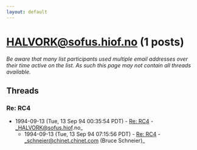 ```yaml
---
layout: default
---
```


# HALVORK@sofus.hiof.no (1 posts)

_Be aware that many list participants used multiple email addresses over their time active on the list. As such this page may not contain all threads available._

## Threads

### Re: RC4
+ 1994-09-13 (Tue, 13 Sep 94 00:35:54 PDT) - [Re: RC4](/archive/1994/09/9cee195abc1a296114f0333da46684626897906869543a1b96b79370c70b5c9e) - _HALVORK@sofus.hiof.no_
  + 1994-09-13 (Tue, 13 Sep 94 07:15:56 PDT) - [Re: RC4](/archive/1994/09/78a2130de4ae171ecafb470d6caf6d76d8617fa85dda09f90284f008cdf8e23c) - _schneier@chinet.chinet.com (Bruce Schneier)_

